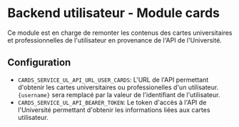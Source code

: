 # Backend utilisateur - Module cards

Ce module est en charge de remonter les contenus des cartes universitaires et professionnelles de l'utilisateur en provenance de l'API de l'Université.

## Configuration
- `CARDS_SERVICE_UL_API_URL_USER_CARDS`: L'URL de l'API permettant d'obtenir les cartes universitaires ou professionelles d'un utilisateur. `{username}` sera remplacé par la valeur de l'identifiant de l'utilisateur.
- `CARDS_SERVICE_UL_API_BEARER_TOKEN`: Le token d'accès à l'API de l'Université permettant d'obtenir les informations liées aux cartes utilisateur.